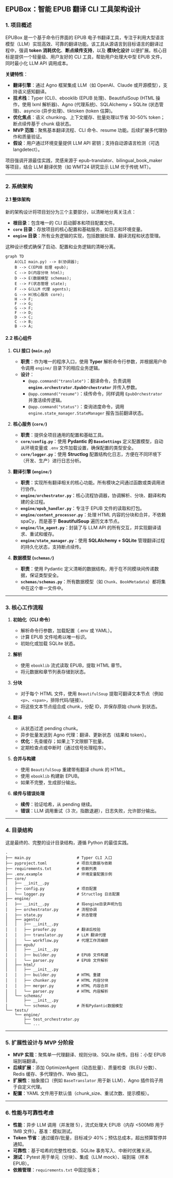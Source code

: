 ## EPUBox：智能 EPUB 翻译 CLI 工具架构设计

### 1. 项目概述

EPUBox 是一个基于命令行界面的 EPUB 电子书翻译工具，专注于利用大型语言模型（LLM）实现高效、可靠的翻译功能。该工具从源语言到目标语言的翻译过程中，强调 **token 消耗优化**、**断点续传支持**，以及 **模块化设计** 以便扩展。核心目标是提供一个轻量级、用户友好的 CLI 工具，帮助用户处理大中型 EPUB 文件，同时最小化 LLM API 调用成本。

**关键特性**：

  - **翻译引擎**：通过 Agno 框架集成 LLM（如 OpenAI、Claude 或开源模型），支持语义感知翻译。
  - **技术栈**：Typer (CLI)、ebooklib (EPUB 处理)、BeautifulSoup (HTML 操作，使用 lxml 解析器)、Agno (代理系统)、SQLAlchemy + SQLite (状态管理)、asyncio (异步处理)、tiktoken (token 估算)。
  - **优化焦点**：语义 chunking、上下文缓存、批量处理以节省 30-50% token；断点续传基于 chunk 级状态。
  - **MVP 范围**：聚焦基本翻译流程、CLI 命令、resume 功能。后续扩展多代理协作和质量验证。
  - **假设**：用户通过环境变量提供 LLM API 密钥；支持自动源语言检测（可选 langdetect）。

项目强调开源最佳实践，灵感来源于 epub-translator、bilingual\_book\_maker 等项目，结合 LLM 翻译优势（如 WMT24 研究显示 LLM 优于传统 MT）。

-----

### 2. 系统架构

#### 2.1 整体架构

新的架构设计将项目划分为三个主要部分，以清晰地分离关注点：

  - **根目录**：包含唯一的 CLI 启动脚本和项目配置文件。
  - **`core` 目录**：存放项目的核心配置和基础服务，如日志和环境变量。
  - **`engine` 目录**：所有业务逻辑的实现，包括数据处理、翻译流程和状态管理。

这种设计模式确保了启动、配置和业务逻辑的清晰分离。

```mermaid
graph TD
    A(CLI main.py) --> B(协调器);
    B --> C(EPUB 处理 epub);
    C --> D(内容分块 html);
    D --> E(数据模型 schemas);
    E --> F(状态管理 state);
    F --> G(LLM 代理 agents);
    G --> H(核心服务 core);
    H --> F;
    F --> G;
    G --> F;
    F --> D;
    D --> C;
    C --> B;
    B --> A;
```

#### 2.2 核心组件

1.  **CLI 接口 (`main.py`)**

      * **职责**：作为唯一的程序入口，使用 **Typer** 解析命令行参数，并根据用户命令调用 `engine/` 目录下的相应业务逻辑。
      * **设计**：
          * `@app.command("translate")`：翻译命令，负责调用 **`engine.orchestrator.EpubOrchestrator`** 并传入参数。
          * `@app.command("resume")`：续传命令，同样调用 `EpubOrchestrator` 并激活续传逻辑。
          * `@app.command("status")`：查询进度命令，调用 `engine.state_manager.StateManager` 报告当前翻译状态。

2.  **核心服务 (`core/`)**

      * **职责**：提供全项目通用的配置和基础工具。
      * **`core/config.py`**：使用 **Pydantic 的 `BaseSettings`** 定义配置模型，自动从环境变量或 `.env` 文件加载设置，确保配置的类型安全。
      * **`core/logger.py`**：使用 **Structlog** 配置结构化日志，方便在不同环境下（开发、生产）进行日志分析。

3.  **翻译引擎 (`engine/`)**

      * **职责**：实现所有翻译相关的核心功能。所有模块之间通过函数或类调用进行协作。
      * **`engine/orchestrator.py`**：核心流程协调器，协调解析、分块、翻译和构建的全过程。
      * **`engine/epub_handler.py`**：专注于 EPUB 文件的读取和打包。
      * **`engine/content_processor.py`**：处理 HTML 内容的分块和合并，不依赖 spaCy，而是基于 **BeautifulSoup** 遍历文本节点。
      * **`engine/llm_agent.py`**：封装了与 LLM API 的所有交互，并实现翻译请求、重试和缓存。
      * **`engine/state_manager.py`**：使用 **SQLAlchemy + SQLite** 管理翻译过程的持久化状态，支持断点续传。

4.  **数据模型 (`schemas/`)**

      * **职责**：使用 Pydantic 定义清晰的数据结构，用于在不同模块间传递数据，保证类型安全。
      * **`schemas/schemas.py`**：所有数据模型（如 `Chunk`、`BookMetadata`）都将集中在这个单一文件中。

-----

### 3. 核心工作流程

1.  **初始化（CLI 命令）**

      * 解析命令行参数，加载配置（.env 或 YAML）。
      * 计算 EPUB 文件哈希以唯一标识。
      * 初始化或加载 SQLite 状态。

2.  **解析**

      * 使用 `ebooklib` 流式读取 EPUB，提取 HTML 章节。
      * 将元数据和章节列表存储到状态。

3.  **分块**

      * 对于每个 HTML 文件，使用 `BeautifulSoup` 提取可翻译文本节点（例如 `<p>`、`<span>`，排除代码/链接）。
      * 将这些文本节点组合成 chunk，分配 ID，并保存原始 chunk 到状态。

4.  **翻译**

      * 从状态过滤 pending chunk。
      * 异步批量发送到 Agno 代理：翻译、更新状态（结果和 token）。
      * **优化**：先查缓存；如果上下文限额下批量。
      * 定期检查点或中断时（通过信号处理程序）。

5.  **合并与构建**

      * 使用 `BeautifulSoup` 重建带有翻译 chunk 的 HTML。
      * 使用 `ebooklib` 构建新 EPUB。
      * 如果不完整，生成部分输出。

6.  **续传与错误处理**

      * **续传**：验证哈希，从 pending 继续。
      * **错误**：LLM 调用重试（3 次，指数退避），日志失败，允许部分输出。

-----

### 4. 目录结构

这是最终的、完整的设计目录结构，遵循 Python 的最佳实践。

```
.
├── main.py                    # Typer CLI 入口
├── pyproject.toml             # 项目元数据与依赖
├── requirements.txt           # 依赖列表
├── .env.example               # 环境变量配置示例
├── core/
│   ├── __init__.py
│   ├── config.py              # 项目配置
│   └── logger.py              # Structlog 日志配置
├── engine/
│   ├── __init__.py            # 将engine目录声明为包
│   ├── orchestrator.py        # 流程协调
│   ├── state.py               # 状态管理
│   ├── agents/
│   │   ├── __init__.py
│   │   ├── proofer.py         # 翻译后校验
│   │   ├── translator.py      # LLM 翻译代理
│   │   └── workflow.py        # 代理工作流编排
│   ├── epub/
│   │   ├── __init__.py
│   │   ├── builder.py         # EPUB 文件构建
│   │   └── parser.py          # EPUB 文件解析
│   ├── html/
│   │   ├── __init__.py
│   │   ├── builder.py         # HTML 重建
│   │   ├── chunker.py         # HTML 内容分块
│   │   ├── merger.py          # HTML 内容合并
│   │   └── parser.py          # HTML 内容解析
│   └── schemas/
│       ├── __init__.py
│       └── schemas.py         # 所有Pydantic数据模型
└── tests/
    └── engine/
        ├── test_orchestrator.py
        └── ...
```

-----

### 5. 扩展性设计与 MVP 分阶段

  - **MVP 实现**：聚焦单一代理翻译、规则分块、SQLite 续传。目标：小型 EPUB 端到端翻译。
  - **后续扩展**：添加 OptimizerAgent（动态批量）、质量检查（BLEU 分数）、Redis 缓存、多代理协作、Web 接口。
  - **扩展性**：抽象接口（例如 `BaseTranslator` 用于新 LLM）、Agno 插件钩子用于自定义代理。
  - **配置**：YAML 文件用于默认值（chunk\_size、重试次数、提示模板）。

-----

### 6. 性能与可靠性考虑

  - **性能**：异步 LLM 调用（并发限 5），流式处理大 EPUB（内存 \<500MB 用于 1MB 文件）。基准：模拟测试。
  - **Token 节省**：通过缓存/批量，目标减少 40%；预估总成本，超出预算暂停并通知。
  - **可靠性**：基于哈希的完整性检查、SQLite 事务写入、中断时优雅关闭。
  - **测试**：Pytest 用于单元（分块）、集成（LLM mock）、端到端（样本 EPUB）。
  - **依赖管理**：`requirements.txt` 中固定版本；
